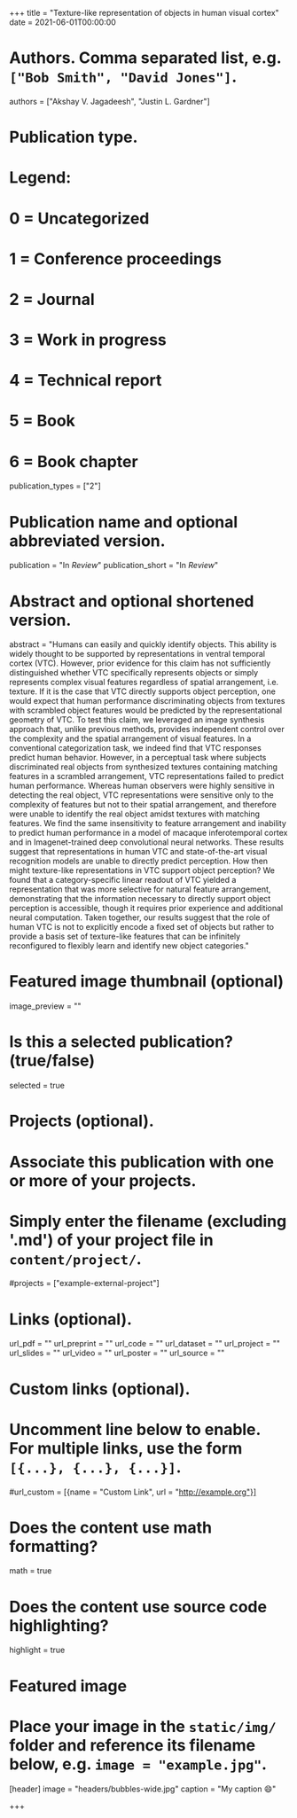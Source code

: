 +++
title = "Texture-like representation of objects in human visual cortex"
date = 2021-06-01T00:00:00

# Authors. Comma separated list, e.g. `["Bob Smith", "David Jones"]`.
authors = ["Akshay V. Jagadeesh", "Justin L. Gardner"]

# Publication type.
# Legend:
# 0 = Uncategorized
# 1 = Conference proceedings
# 2 = Journal
# 3 = Work in progress
# 4 = Technical report
# 5 = Book
# 6 = Book chapter
publication_types = ["2"]

# Publication name and optional abbreviated version.
publication = "In *Review*"
publication_short = "In *Review*"

# Abstract and optional shortened version.
abstract = "Humans can easily and quickly identify objects. This ability is widely thought to be supported by representations in ventral temporal cortex (VTC). However, prior evidence for this claim has not sufficiently distinguished whether VTC specifically represents objects or simply represents complex visual features regardless of spatial arrangement, i.e. texture. If it is the case that VTC directly supports object perception, one would expect that human performance discriminating objects from textures with scrambled object features would be predicted by the representational geometry of VTC. To test this claim, we leveraged an image synthesis approach that, unlike previous methods, provides independent control over the complexity and the spatial arrangement of visual features. In a conventional categorization task, we indeed find that VTC responses predict human behavior. However, in a perceptual task where subjects discriminated real objects from synthesized textures containing matching features in a scrambled arrangement, VTC representations failed to predict human performance. Whereas human observers were highly sensitive in detecting the real object, VTC representations were sensitive only to the complexity of features but not to their spatial arrangement, and therefore were unable to identify the real object amidst textures with matching features. We find the same insensitivity to feature arrangement and inability to predict human performance in a model of macaque inferotemporal cortex and in Imagenet-trained deep convolutional neural networks. These results suggest that representations in human VTC and state-of-the-art visual recognition models are unable to directly predict perception. How then might texture-like representations in VTC support object perception? We found that a category-specific linear readout of VTC yielded a representation that was more selective for natural feature arrangement, demonstrating that the information necessary to directly support object perception is accessible, though it requires prior experience and additional neural computation. Taken together, our results suggest that the role of human VTC is not to explicitly encode a fixed set of objects but rather to provide a basis set of texture-like features that can be infinitely reconfigured to flexibly learn and identify new object categories."

# Featured image thumbnail (optional)
image_preview = ""

# Is this a selected publication? (true/false)
selected = true

# Projects (optional).
#   Associate this publication with one or more of your projects.
#   Simply enter the filename (excluding '.md') of your project file in `content/project/`.
#projects = ["example-external-project"]

# Links (optional).
url_pdf = ""
url_preprint = ""
url_code = ""
url_dataset = ""
url_project = ""
url_slides = ""
url_video = ""
url_poster = ""
url_source = ""

# Custom links (optional).
#   Uncomment line below to enable. For multiple links, use the form `[{...}, {...}, {...}]`.
#url_custom = [{name = "Custom Link", url = "http://example.org"}]

# Does the content use math formatting?
math = true

# Does the content use source code highlighting?
highlight = true

# Featured image
# Place your image in the `static/img/` folder and reference its filename below, e.g. `image = "example.jpg"`.
[header]
image = "headers/bubbles-wide.jpg"
caption = "My caption :smile:"

+++

